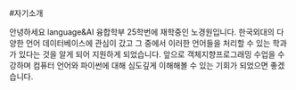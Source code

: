 #자기소개

안녕하세요 language&AI 융합학부 25학번에 재학중인 노경원입니다.
한국외대의 다양한 언어 데이터베이스에 관심이 갔고 그 중에서 이러한 언어들을 처리할 수 있는
학과가 있다는 것을 알게 되어 지원하게 되었습니다. 앞으로 객체지향프로그래밍 수업을 수강하며
컴퓨터 언어와 파이썬에 대해 심도깊게 이해해볼 수 있는 기회가 되었으면 좋겠습니다.

